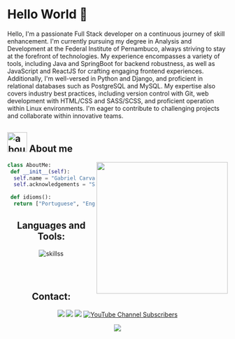 # Hello World 👋

Hello, I'm a passionate Full Stack developer on a continuous journey of skill enhancement. I'm currently pursuing my degree in Analysis and Development at the Federal Institute of Pernambuco, always striving to stay at the forefront of technologies. My experience encompasses a variety of tools, including Java and SpringBoot for backend robustness, as well as JavaScript and ReactJS for crafting engaging frontend experiences. Additionally, I'm well-versed in Python and Django, and proficient in relational databases such as PostgreSQL and MySQL. My expertise also covers industry best practices, including version control with Git, web development with HTML/CSS and SASS/SCSS, and proficient operation within Linux environments. I'm eager to contribute to challenging projects and collaborate within innovative teams.

## <img width="45" alt="about" src="https://raw.github.com/elizarov/elizarov/master/about.png"> About me

<img align="right" width="300" src="https://i2.wp.com/allhtaccess.info/wp-content/uploads/2018/03/programming.gif?fit=1281%2C716&ssl=1" />

~~~python
class AboutMe:
 def __init__(self):
  self.name = "Gabriel Carvalho"
  self.acknowledgements = "Software Development and Data Science"

 def idioms():
  return ["Portuguese", "English", "Spanish"]
~~~ 

<div align="center">
<h2><b>Languages and Tools:</b></h2>
<img src="https://skillicons.dev/icons?i=py,java,js,ts,c,react,next,postgres,mysql,mongodb,spring,django,fastapi,terraform,github,githubactions,gitlab,html,css,sass,git,linux,gcp,docker,kubernetes,selenium,bash,express,nodejs,cypress,androidstudio,firebase,figma,vscode,tailwind,zabbix,newrelic&perline=14" alt="skillss">
</div>

<br><br>

<div align="center">
<h2><b>Contact:</b></h2>
  <a href="mailto:contatotrabalhogab@gmail.com" alt="Gmail">
  <img src="https://img.shields.io/badge/-Gmail-FF0000?style=flat-square&labelColor=FF0000&logo=gmail&logoColor=white&link=contatotrabalhogab@gmail.com" /></a>

  <a href="https://www.linkedin.com/in/iamgabs/" alt="Linkedin">
  <img src="https://img.shields.io/badge/-Linkedin-0e76a8?style=flat-square&logo=Linkedin&logoColor=white&link=https://www.linkedin.com/in/gabriel-carvalho-98125620a/" /></a>

  <a href="https://www.instagram.com/iamgabsc/" alt="Instagram">
  <img src="https://img.shields.io/badge/-Instagram-DF0174?style=flat-square&labelColor=DF0174&logo=instagram&logoColor=white&link=https://www.instagram.com/iamgabc/"/></a>
 
  <a href="https://www.youtube.com/channel/UC3PgfwQY6rSfiGTdAFkNLXQ" alt="YouTube"> 
  <img alt="YouTube Channel Subscribers" src="https://img.shields.io/youtube/channel/subscribers/UC3PgfwQY6rSfiGTdAFkNLXQ?logo=Youtube&style=flat-square&color=00c4fa">
</p>  
 
![](https://komarev.com/ghpvc/?username=GabPhoenix&color=00c4fa)
</div>
